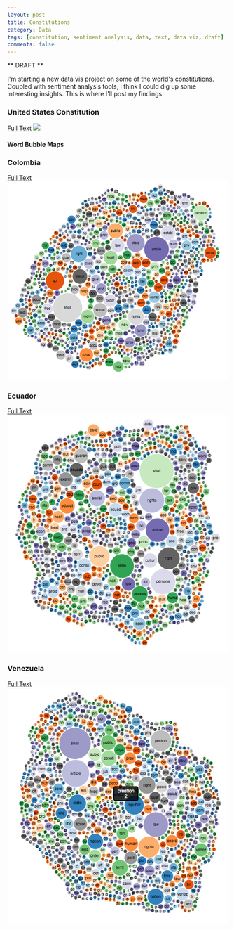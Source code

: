 ```yaml
---
layout: post
title: Constitutions
category: Data
tags: [constitution, sentiment analysis, data, text, data viz, draft]
comments: false
---
```


** DRAFT **


I'm starting a new data vis project on some of the world's constitutions. Coupled with sentiment analysis tools, I think I could dig up some interesting insights. This is where I'll post my findings.


<h3>United States Constitution</h3>
<a href="http://sbrks.github.io/constitution/">Full Text</a>
<img src="/assets/img/projects/usconstitution2.png" />

<h4>Word Bubble Maps</h4>

<h3>Colombia</h3>
<a href="http://sbrks.github.io/constitution/colombia.html">Full Text</a>
<img src="/constitution/img/colombia.png" />

<h3>Ecuador</h3>
<a href="http://sbrks.github.io/constitution/ecuador.html">Full Text</a>
<img src="/constitution/img/ecuador.png" />

<h3>Venezuela</h3>
<a href="http://sbrks.github.io/constitution/venezuela.html">Full Text</a>
<img src="/constitution/img/venezuela.png" />
